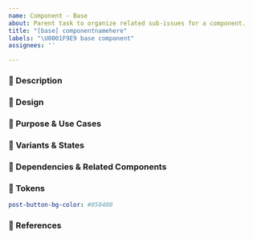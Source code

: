 ```yaml
---
name: Component - Base
about: Parent task to organize related sub-issues for a component.
title: "[base] componentnamehere"
labels: "\U0001F9E9 base component"
assignees: ''

---
```


### 📝 Description
<!-- Generic description of the component, a screenshot if available  -->

### 🎨 Design
<!-- Link to the Figma Design File if available -->

### 🎯 Purpose & Use Cases
<!-- Outline common use cases for this component and its role in the design system -->

### 🔀 Variants & States
<!-- List variations of the component and different interaction states -->

### 🔄 Dependencies & Related Components
<!-- List related components or dependencies -->

### 🔮 Tokens
<!-- List necessary tokens for this component -->

```yml
post-button-bg-color: #050400
```

### 🔗 References
<!-- Add references to other Design Systems that implement this component, for example from the [component gallery](https://component.gallery/) -->
